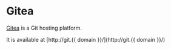 # Gitea

[Gitea](https://gitea.io/en-US/) is a Git hosting platform.

It is available at [http://git.{{ domain }}/](http://git.{{ domain }}/)